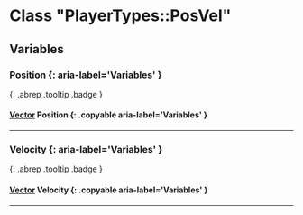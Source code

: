 # Class "PlayerTypes::PosVel"
## Variables
### Position {: aria-label='Variables' }
[ ](#){: .abrep .tooltip .badge }
#### [Vector](../Vector) Position {: .copyable aria-label='Variables' }

___ 
### Velocity {: aria-label='Variables' }
[ ](#){: .abrep .tooltip .badge }
#### [Vector](../Vector) Velocity {: .copyable aria-label='Variables' }

___ 
